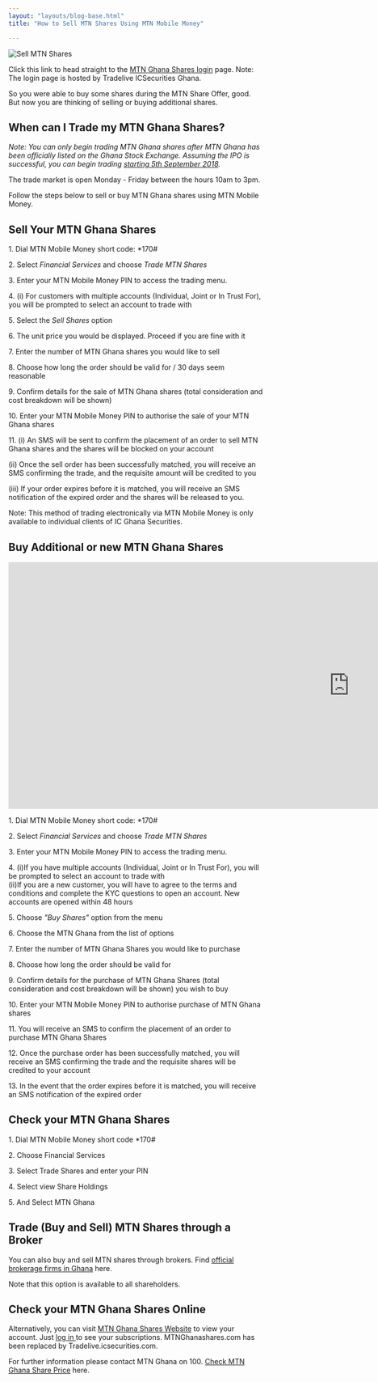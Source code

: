 ```yaml
---
layout: "layouts/blog-base.html"
title: "How to Sell MTN Shares Using MTN Mobile Money"

---
```


  <img src= "/images/blogpics/trade-mtn-shares.jpg" alt= "Sell MTN Shares" class= "img-responsive center-block" loading="lazy">
     
  <p>Click this link to head straight to the 
      <a href="https://tradelive.icsecurities.com/trading/login.xhtml" rel="noopener nofollow" target="_blank">MTN 
      Ghana Shares login</a> page. Note: The login page is hosted by Tradelive ICSecurities Ghana.</p>
      <p>So you were able to buy some shares during the MTN Share Offer, good.
       But now you are thinking of selling or buying additional shares.</p>
      <h2>When can I Trade my MTN Ghana Shares?</h2> 
      <p><em>Note: You can only begin trading MTN Ghana shares
        after MTN Ghana has been officially listed on the Ghana Stock Exchange. Assuming the
        IPO is successful, you can begin trading <a href="mtn-ipo-timetable" target="_blank" rel="noopener"> starting 5th September 2018</a>.</em></p>
      <p>The trade market is open Monday - Friday between the hours 10am to 3pm.</p>  
      <p>Follow the steps below to sell or buy MTN Ghana shares using MTN Mobile Money.</p>

  <h2>Sell Your MTN Ghana Shares</h2>  
      <p>1. Dial MTN Mobile Money short code: *170# </p>
      <p>2. Select <em>Financial Services</em> and choose <em>Trade MTN Shares</em></p>
      <p>3. Enter your MTN Mobile Money PIN to access the trading menu.</p>
      <p>4. (i) For customers with multiple accounts (Individual, Joint or
       In Trust For), you will be prompted to select an account to trade with <br></p>
      <p>5. Select the <em>Sell Shares</em> option </p>
      <p>6. The unit price you would be displayed. Proceed if you are fine with it</p>
      <p>7. Enter the number of MTN Ghana shares you would like to sell</p>
      <p>8. Choose how long the order should be valid for / 30 days seem reasonable </p>
      <p>9. Confirm details for the sale of MTN Ghana shares (total consideration and cost breakdown will be shown)</p>
      <p>10. Enter your MTN Mobile Money PIN to authorise the sale of your MTN Ghana shares</p>
      <p>11. (i) An SMS will be sent to confirm the placement of an order to
       sell MTN Ghana shares and the shares will be blocked on your account</p>
      <p>(ii) Once the sell order has been successfully matched, you will receive
       an SMS confirming the trade, and the requisite amount will be credited to you</p>
      <p>(iii) If your order expires before it is matched, you will receive an
       SMS notification of the expired order and the shares will be released to you.</p>
      <p>Note: This method of trading electronically via MTN Mobile Money is
        only available to individual clients of IC Ghana Securities.</p>
              
  <h2>Buy Additional or new MTN Ghana Shares</h2>  
      <div class="videoWrapper">
      <iframe width="1349" height="488" src="https://www.youtube.com/embed/CvJh_VFHsWU" frameborder="0" allow="accelerometer; autoplay; encrypted-media; gyroscope; picture-in-picture" allowfullscreen></iframe>
      </div> 
      <p>1. Dial MTN Mobile Money short code: *170# </p>
      <p>2. Select <em>Financial Services</em> and choose <em>Trade MTN Shares</em></p>
      <p>3. Enter your MTN Mobile Money PIN to access the trading menu.</p>
      <p>4. (i)If you have multiple accounts (Individual, Joint or In Trust For),
       you will be prompted to select an account to trade with<br>
        (ii)If you are a new customer, you will have to agree to the terms and conditions 
         and complete the KYC questions to open an account. New accounts are opened within 48 hours</p>
     <p>5. Choose <em>"Buy Shares"</em> option from the menu</p>
     <p>6. Choose the MTN Ghana from the list of options</p>
     <p>7. Enter the number of MTN Ghana Shares you would like to purchase</p>
     <p>8. Choose how long the order should be valid for</p>
     <p>9. Confirm details for the purchase of MTN Ghana Shares (total 
        consideration and cost breakdown will be shown) you wish to buy</p>
     <p>10. Enter your MTN Mobile Money PIN to authorise purchase of MTN Ghana shares</p>
     <p>11. You will receive an SMS to confirm the placement of an 
       order to purchase MTN Ghana Shares</p>
     <p>12. Once the purchase order has been successfully matched, 
      you will receive an SMS confirming the trade and 
      the requisite shares will be credited to your account</p>
     <p>13. In the event that the order expires before it is matched, 
      you will receive an SMS notification of the expired order</p>
     <h2>Check your MTN Ghana Shares</h2>
     <p>1. Dial MTN Mobile Money short code *170#</p>
     <p>2. Choose Financial Services</p>
     <p>3. Select Trade Shares and enter your PIN</p>
     <p>4. Select view Share Holdings</p>
     <p>5. And Select MTN Ghana</p>

  <h2>Trade (Buy and Sell) MTN Shares through a Broker</h2>
     <p>You can also buy and sell MTN shares through brokers. Find 
      <a href="https://www.csd.com.gh/about-us/partners/brokerage-firms.html" rel="noopener">official brokerage firms in Ghana</a> here.</p>
     <p>Note that this option is available to all shareholders.</p>
     <h2>Check your MTN Ghana Shares Online</h2>
     <p>Alternatively, you can visit <a href="https://tradelive.icsecurities.com/trading/login.xhtml" rel="noopener" target="_blank">MTN Ghana 
      Shares Website</a> to view your account. 
      Just <a href="https://tradelive.icsecurities.com/trading/login.xhtml" rel="noopener" target="_blank">log 
      in </a> to see your subscriptions. MTNGhanashares.com has been replaced by Tradelive.icsecurities.com.</p>             
      <p>For further information please contact MTN Ghana on 100. 
      <a href="https://goldchestgh.com/blog/check-share-price-gse">Check MTN Ghana Share Price</a> here.</p> 
